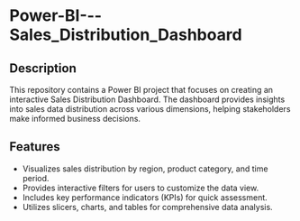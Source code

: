 # Power-BI---Sales_Distribution_Dashboard

## Description

This repository contains a Power BI project that focuses on creating an interactive Sales Distribution Dashboard. The dashboard provides insights into sales data distribution across various dimensions, helping stakeholders make informed business decisions. 

## Features

- Visualizes sales distribution by region, product category, and time period.
- Provides interactive filters for users to customize the data view.
- Includes key performance indicators (KPIs) for quick assessment.
- Utilizes slicers, charts, and tables for comprehensive data analysis.


